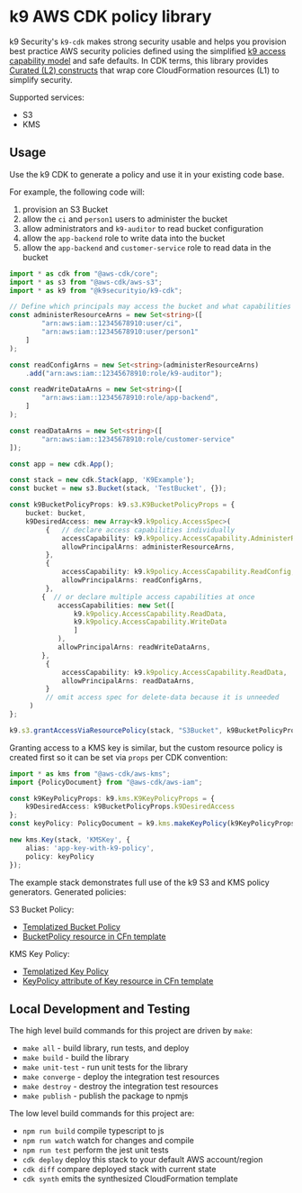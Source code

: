 # k9 AWS CDK policy library #

k9 Security's `k9-cdk` makes strong security usable and helps you provision best practice AWS security policies 
defined using the simplified [k9 access capability model](https://k9security.io/docs/k9-access-capability-model/) and
safe defaults.  In CDK terms, this library provides [Curated (L2) constructs](https://docs.aws.amazon.com/cdk/latest/guide/getting_started.html) that wrap core CloudFormation resources (L1) to simplify security.

Supported services:

* S3
* KMS

## Usage
Use the k9 CDK to generate a policy and use it in your existing code base.

For example, the following code will:

1. provision an S3 Bucket
2. allow the `ci` and `person1` users to administer the bucket
3. allow administrators and `k9-auditor` to read bucket configuration
4. allow the `app-backend` role to write data into the bucket
5. allow the `app-backend` and `customer-service` role to read data in the bucket

```typescript
import * as cdk from "@aws-cdk/core";
import * as s3 from "@aws-cdk/aws-s3";
import * as k9 from "@k9securityio/k9-cdk";

// Define which principals may access the bucket and what capabilities they should have
const administerResourceArns = new Set<string>([
        "arn:aws:iam::12345678910:user/ci", 
        "arn:aws:iam::12345678910:user/person1"
    ]
);

const readConfigArns = new Set<string>(administerResourceArns)
    .add("arn:aws:iam::12345678910:role/k9-auditor");

const readWriteDataArns = new Set<string>([
        "arn:aws:iam::12345678910:role/app-backend",
    ]
);

const readDataArns = new Set<string>([
        "arn:aws:iam::12345678910:role/customer-service"
]);

const app = new cdk.App();

const stack = new cdk.Stack(app, 'K9Example');
const bucket = new s3.Bucket(stack, 'TestBucket', {});

const k9BucketPolicyProps: k9.s3.K9BucketPolicyProps = {
    bucket: bucket,
    k9DesiredAccess: new Array<k9.k9policy.AccessSpec>(
         {   // declare access capabilities individually
             accessCapability: k9.k9policy.AccessCapability.AdministerResource,
             allowPrincipalArns: administerResourceArns,
         },
         {
             accessCapability: k9.k9policy.AccessCapability.ReadConfig,
             allowPrincipalArns: readConfigArns,
         },
        {  // or declare multiple access capabilities at once
            accessCapabilities: new Set([
                k9.k9policy.AccessCapability.ReadData,
                k9.k9policy.AccessCapability.WriteData
                ]
            ),
            allowPrincipalArns: readWriteDataArns,
        },
         {
             accessCapability: k9.k9policy.AccessCapability.ReadData,
             allowPrincipalArns: readDataArns,
         }
         // omit access spec for delete-data because it is unneeded
     )
};

k9.s3.grantAccessViaResourcePolicy(stack, "S3Bucket", k9BucketPolicyProps);
```

Granting access to a KMS key is similar, but the custom resource policy is created first 
so it can be set via `props` per CDK convention:
 
```typescript
import * as kms from "@aws-cdk/aws-kms"; 
import {PolicyDocument} from "@aws-cdk/aws-iam";

const k9KeyPolicyProps: k9.kms.K9KeyPolicyProps = {
    k9DesiredAccess: k9BucketPolicyProps.k9DesiredAccess
};
const keyPolicy: PolicyDocument = k9.kms.makeKeyPolicy(k9KeyPolicyProps);

new kms.Key(stack, 'KMSKey', {
    alias: 'app-key-with-k9-policy',
    policy: keyPolicy
}); 
```

The example stack demonstrates full use of the k9 S3 and KMS policy generators.  Generated policies:

S3 Bucket Policy:
* [Templatized Bucket Policy](examples/generated.bucket-policy.json)
* [BucketPolicy resource in CFn template](examples/K9Example.template.json)

KMS Key Policy:
* [Templatized Key Policy](examples/generated.key-policy.json)
* [KeyPolicy attribute of Key resource in CFn template](examples/K9Example.template.json)

## Local Development and Testing

The high level build commands for this project are driven by `make`:

* `make all` - build library, run tests, and deploy 
* `make build` - build the library 
* `make unit-test` - run unit tests for the library
* `make converge` - deploy the integration test resources
* `make destroy` - destroy the integration test resources
* `make publish` - publish the package to npmjs

The low level build commands for this project are:

 * `npm run build`   compile typescript to js
 * `npm run watch`   watch for changes and compile
 * `npm run test`    perform the jest unit tests
 * `cdk deploy`      deploy this stack to your default AWS account/region
 * `cdk diff`        compare deployed stack with current state
 * `cdk synth`       emits the synthesized CloudFormation template
